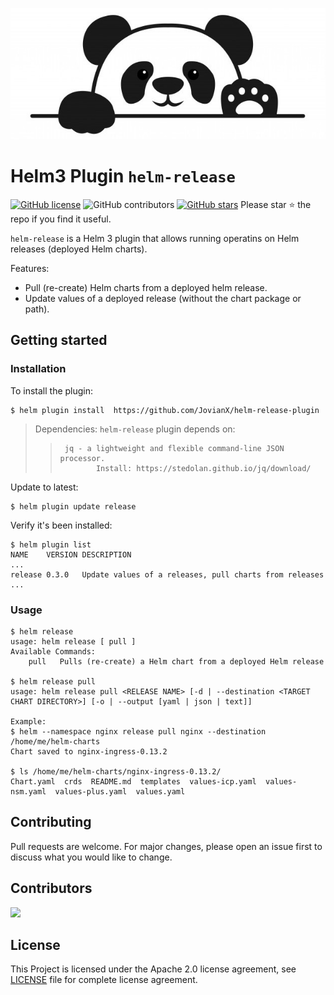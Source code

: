 ![Panda](/panda.jpg)
# Helm3 Plugin `helm-release`
[![GitHub license](https://img.shields.io/github/license/JovianX/helm-release-plugin)](https://github.com/JovianX/helm-release-plugin)
![GitHub contributors](https://img.shields.io/github/contributors/JovianX/helm-release-plugin)
[![GitHub stars](https://img.shields.io/github/stars/JovianX/helm-release-plugin)](https://github.com/JovianX/helm-release-plugin/stargazers) Please star ⭐ the repo if you find it useful.

`helm-release` is a Helm 3 plugin that allows running operatins on Helm releases (deployed Helm charts).


Features:

 * Pull (re-create) Helm charts from a deployed helm release.
 * Update values of a deployed release (without the chart package or path).


## Getting started
### Installation
To install the plugin:
```shell
$ helm plugin install  https://github.com/JovianX/helm-release-plugin
```

>
> Dependencies: `helm-release` plugin depends on:
>>      jq - a lightweight and flexible command-line JSON processor.
>>             Install: https://stedolan.github.io/jq/download/
>

Update to latest:
```shell
$ helm plugin update release
```
Verify it's been installed:
```shell
$ helm plugin list
NAME   	VERSION	DESCRIPTION
...
release	0.3.0  	Update values of a releases, pull charts from releases
...
```


### Usage
```
$ helm release
usage: helm release [ pull ]
Available Commands:
    pull   Pulls (re-create) a Helm chart from a deployed Helm release

$ helm release pull
usage: helm release pull <RELEASE NAME> [-d | --destination <TARGET CHART DIRECTORY>] [-o | --output [yaml | json | text]]

Example:
$ helm --namespace nginx release pull nginx --destination /home/me/helm-charts 
Chart saved to nginx-ingress-0.13.2

$ ls /home/me/helm-charts/nginx-ingress-0.13.2/
Chart.yaml  crds  README.md  templates  values-icp.yaml  values-nsm.yaml  values-plus.yaml  values.yaml

```

## Contributing
Pull requests are welcome. For major changes, please open an issue first to discuss what you would like to change.

## Contributors
<a href = "https://github.com/JovianX/helm-release-plugin/graphs/contributors">
  <img src = "https://contrib.rocks/image?repo=JovianX/helm-release-plugin"/>
</a>

## License
This Project is licensed under the Apache 2.0 license agreement, see [LICENSE](https://github.com/JovianX/helm-release-plugin/blob/main/LICENSE) file for complete license agreement.
